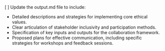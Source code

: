 [ ] Update the output.md file to include:
- Detailed descriptions and strategies for implementing core ethical values.
- Clear articulation of stakeholder inclusivity and participation methods.
- Specification of key inputs and outputs for the collaboration framework.
- Proposed plans for effective communication, including specific strategies for workshops and feedback sessions.